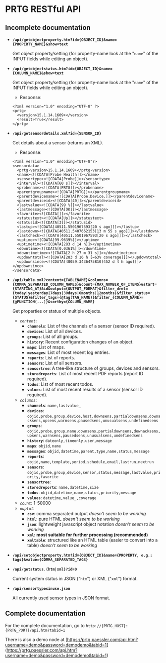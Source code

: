 # PRTG RESTful API

## Incomplete documentation

* **`/api/getobjectproperty.htm?id={OBJECT_ID}&name={PROPERTY_NAME}&show=text`**

    Get object property/setting (for property-name look at the "`name`" of the INPUT fields while editing an object).

* **`/api/getobjectstatus.htm?id={OBJECT_ID}&name={COLUMN_NAME}&show=text`**

    Get object property/setting (for property-name look at the "`name`" of the INPUT fields while editing an object).

    * Response:
    ```
    <?xml version="1.0" encoding="UTF-8" ?>
    <prtg>
      <version>15.1.14.1609+</version>
      <result>True</result>
    </prtg>
    ```

* **`/api/getsensordetails.xml?id={SENSOR_ID}`**

    Get details about a sensor (returns an XML).

    * Response:
    ```
    <?xml version="1.0" encoding="UTF-8"?>
    <sensordata>
      <prtg-version>15.1.14.1609+</prtg-version>
      <name><![CDATA[Probe Health]]></name>
      <sensortype><![CDATA[Probe]]></sensortype>
      <interval><![CDATA[60 s]]></interval>
      <probename><![CDATA[PRTG]]></probename>
      <parentgroupname><![CDATA[PRTG]]></parentgroupname>
      <parentdevicename><![CDATA[Probe.Device.]]></parentdevicename>
      <parentdeviceid><![CDATA[40]]></parentdeviceid>
      <lastvalue><![CDATA[99 %]]></lastvalue>
      <lastmessage><![CDATA[OK]]></lastmessage>
      <favorite><![CDATA[]]></favorite>
      <statustext><![CDATA[Up]]></statustext>
      <statusid><![CDATA[3]]></statusid>
      <lastup><![CDATA[40511.5501967593[20 s ago]]]></lastup>
      <lastdown><![CDATA[40511.5407662153[13 m 55 s ago]]]></lastdown>
      <lastcheck><![CDATA[40511.5501967593[20 s ago]]]></lastcheck>
      <uptime><![CDATA[99.9639%]]></uptime>
      <uptimetime><![CDATA[283 d 14 h]]></uptimetime>
      <downtime><![CDATA[0.0361%]]></downtime>
      <downtimetime><![CDATA[2 h 27 m 31 s]]></downtimetime>
      <updowntotal><![CDATA[283 d 16 h [=63% coverage]]]></updowntotal>
      <updownsince><![CDATA[40059.3436475810[452 d 4 h ago]]]></updownsince>
    </sensordata>
    ```

* **`/api/table.xml?content={TABLENAME}&columns={COMMA_SEPARATED_COLUMN_NAMES}&count={MAX_NUMBER_OF_ITEMS}&start={STARTING_AT}&id&output={OUTPUT_FORMAT}&filter_drel=(today|yesterday|7days|30days|6months|12months)&filter_status={STATUS}&filter_tags={@tag(TAG_NAME)}&filter_{COLUMN_NAME}={@FUNCTION(...)}&sortby={COLUMN_NAME}`**

    Get properties or status of multiple objects.

    * *`content`*:
        * **`channels`**: List of the channels of a sensor (sensor ID required).
        * **`devices`**: List of all devices.
        * **`groups`**: List of all groups.
        * **`history`**: Recent configuration changes of an object.
        * **`maps`**: List of maps.
        * **`messages`**: List of most recent log entries.
        * **`reports`**: List of reports.
        * **`sensors`**: List of all sensors.
        * **`sensortree`**: A tree-like structure of groups, devices and sensors.
        * **`storedreports`**: List of most recent PDF reports (report ID required).
        * **`todos`**: List of most recent todos.
        * **`values`**: List of most recent results of a sensor (sensor ID required).
    * *`columns`*:
        * **`channels`**: `name,lastvalue_`
        * **`devices`**: `objid,probe,group,device,host,downsens,partialdownsens,downacksens,upsens,warnsens,pausedsens,unusualsens,undefinedsens`
        * **`groups`**: `objid,probe,group,name,downsens,partialdownsens,downacksens,upsens,warnsens,pausedsens,unusualsens,undefinedsens`
        * **`history`**: `dateonly,timeonly,user,message`
        * **`maps`**: `objid,name`
        * **`messages`**: `objid,datetime,parent,type,name,status,message`
        * **`reports`**: `objid,name,template,period,schedule,email,lastrun,nextrun`
        * **`sensors`**: `objid,probe,group,device,sensor,status,message,lastvalue,priority,favorite`
        * **`sensortree`**:
        * **`storedreports`**: `name,datetime,size`
        * **`todos`**: `objid,datetime,name,status,priority,message`
        * **`values`**: `datetime,value_,coverage`
    * *`count`*: 1-50000
    * *`ouptut`*:
        * **`csv`**: comma separated output _doesn't seem to be working_
        * **`html`**: pure HTML _doesn't seem to be working_
        * **`json`**: lightweight javascript object notation _doesn't seem to be working_
        * **`xml`: most suitable for further processing (recommended)**
        * **`xmltable`**: structured like an HTML table (easier to convert into a table) _doesn't seem to be working_

* **`/api/setobjectproperty.htm?id={OBJECT_ID}&name={PROPERTY, e.g.: tags}&value={COMMA_SEPARATED_TAGS}`**

* **`/api/getstatus.(htm|xml)?id=0`**

    Current system status in JSON ("`htm`") or XML ("`xml`") format.

* **`/api/sensortypesinuse.json`**

    All currently used sensor types in JSON format.


## Complete documentation

For the complete documentation, go to `http://{PRTG_HOST}:{PRTG_PORT}/api.htm?tabid=1`

There is also a demo node at [https://prtg.paessler.com/api.htm?username=demo&password=demodemo&tabid=1]
(https://prtg.paessler.com/api.htm?username=demo&password=demodemo&tabid=1)
